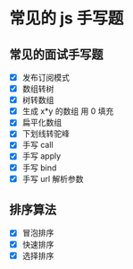 # 常见的 js 手写题

## 常见的面试手写题

- [x] 发布订阅模式
- [x] 数组转树
- [x] 树转数组
- [x] 生成 x\*y 的数组 用 0 填充
- [x] 扁平化数组
- [x] 下划线转驼峰
- [x] 手写 call
- [x] 手写 apply
- [x] 手写 bind
- [x] 手写 url 解析参数

## 排序算法

- [x] 冒泡排序
- [x] 快速排序
- [x] 选择排序
